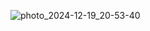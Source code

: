 ![photo_2024-12-19_20-53-40](https://github.com/user-attachments/assets/52f762f8-1e85-40a0-b58c-1b09641278c6)
